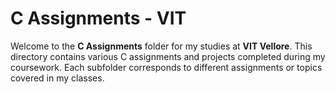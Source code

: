 # C Assignments - VIT

Welcome to the **C Assignments** folder for my studies at **VIT Vellore**. This directory contains various C assignments and projects completed during my coursework. Each subfolder corresponds to different assignments or topics covered in my classes.
